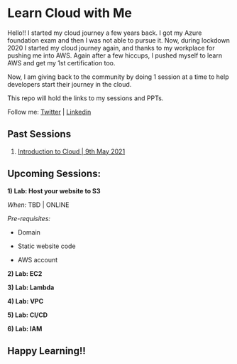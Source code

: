 # Learn Cloud with Me
Hello!! I started my cloud journey a few years back. I got my Azure foundation exam and then I was not able to pursue it. Now, during lockdown 2020 I started my cloud journey again, and thanks to my workplace for pushing me into AWS. Again after a few hiccups, I pushed myself to learn AWS and get my 1st certification too.

Now, I am giving back to the community by doing 1 session at a time to help developers start their journey in the cloud.

This repo will hold the links to my sessions and PPTs.

Follow me: [Twitter](https://twitter.com/hellonehha) | [Linkedin](https://www.linkedin.com/in/nehha/)

## Past Sessions

1) [Introduction to Cloud | 9th May 2021](https://github.com/Neha/learn-cloud/blob/main/CloudComputing-NehaSharma.pdf)


## Upcoming Sessions:

**1) Lab: Host your website to S3**

*When:* TBD | ONLINE

*Pre-requisites:*

- Domain 

- Static website code

- AWS account


**2) Lab: EC2**

**3) Lab: Lambda**

**4) Lab: VPC**

**5) Lab: CI/CD**

**6) Lab: IAM**

## Happy Learning!!

